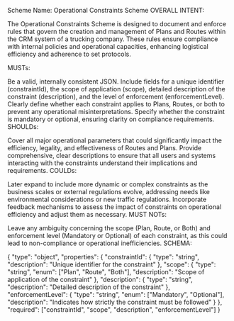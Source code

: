 Scheme Name: Operational Constraints Scheme
OVERALL INTENT:

The Operational Constraints Scheme is designed to document and enforce rules that govern the creation and management of Plans and Routes within the CRM system of a trucking company. These rules ensure compliance with internal policies and operational capacities, enhancing logistical efficiency and adherence to set protocols.

MUSTs:

Be a valid, internally consistent JSON.
Include fields for a unique identifier (constraintId), the scope of application (scope), detailed description of the constraint (description), and the level of enforcement (enforcementLevel).
Clearly define whether each constraint applies to Plans, Routes, or both to prevent any operational misinterpretations.
Specify whether the constraint is mandatory or optional, ensuring clarity on compliance requirements.
SHOULDs:

Cover all major operational parameters that could significantly impact the efficiency, legality, and effectiveness of Routes and Plans.
Provide comprehensive, clear descriptions to ensure that all users and systems interacting with the constraints understand their implications and requirements.
COULDs:

Later expand to include more dynamic or complex constraints as the business scales or external regulations evolve, addressing needs like environmental considerations or new traffic regulations.
Incorporate feedback mechanisms to assess the impact of constraints on operational efficiency and adjust them as necessary.
MUST NOTs:

Leave any ambiguity concerning the scope (Plan, Route, or Both) and enforcement level (Mandatory or Optional) of each constraint, as this could lead to non-compliance or operational inefficiencies.
SCHEMA:

{
  "type": "object",
  "properties": {
    "constraintId": {
      "type": "string",
      "description": "Unique identifier for the constraint"
    },
    "scope": {
      "type": "string",
      "enum": ["Plan", "Route", "Both"],
      "description": "Scope of application of the constraint"
    },
    "description": {
      "type": "string",
      "description": "Detailed description of the constraint"
    },
    "enforcementLevel": {
      "type": "string",
      "enum": ["Mandatory", "Optional"],
      "description": "Indicates how strictly the constraint must be followed"
    }
  },
  "required": ["constraintId", "scope", "description", "enforcementLevel"]
}